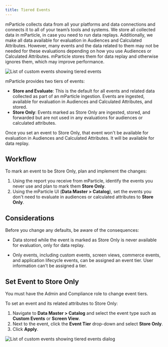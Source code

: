 ```yaml
---
title: Tiered Events
---
```


mParticle collects data from all your platforms and data connections and connects it to all of your team’s tools and systems. We store all collected data in mParticle, in case you need to run data replays. Additionally, we make all data available for evaluation in Audiences and Calculated Attributes. However, many events and the data related to them may not be needed for these evaluations depending on how you use Audiences or Calculated Attributes. mParticle stores them for data replay and otherwise ignores them, which may improve performance.

![List of custom events showing tiered events](/images/tiered-events/tiered-events-overview.png)

mParticle provides two tiers of events: 

* **Store and Evaluate**: This is the default for all events and related data collected as part of an mParticle ingestion. Events are ingested, available for evaluation in Audiences and Calculated Attributes, and stored.
* **Store Only**: Events marked as Store Only are ingested, stored, and forwarded but are not used in any evaluations for audiences or calculated attributes.

Once you set an event to Store Only, that event won't be available for evaluation in Audiences and Calculated Attributes. It will be available for data replay.

## Workflow

To mark an event to be Store Only, plan and implement the changes:

1. Using the report you receive from mParticle, identify the events you never use and plan to mark them **Store Only**.
2. Using the mParticle UI (**Data Master > Catalog**), set the events you don't need to evaluate in audiences or calculated attributes to **Store Only**.

## Considerations

Before you change any defaults, be aware of the consequences:

* Data stored while the event is marked as Store Only is never available for evaluation, only for data replay. 

* Only events, including custom events, screen views, commerce events, and application lifecycle events, can be assigned an event tier. User information can't be assigned a tier.

## Set Event to Store Only

You must have the Admin and Compliance role to change event tiers.

To set an event and its related attributes to Store Only:

1. Navigate to **Data Master > Catalog** and select the event type such as **Custom Events** or **Screen View**.
2. Next to the event, click the **Event Tier** drop-down and select **Store Only**.
3. Click **Apply**.

![List of custom events showing tiered events dialog](/images/tiered-events/tiered-events-detail.png)

<!-- This will become a full topic named Events but for now contains only the early release content for Tiered Events -->
